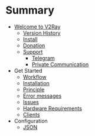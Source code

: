 # Summary

* [Welcome to V2Ray](README.md)
  * [Version History](welcome/versions.md)
  * [Install](welcome/install.md)
  * [Donation](welcome/donate.md)
  * [Support](welcome/help.md)
    * [Telegram](welcome/tg.md)
    * [Private Communication](welcome/pgp.md)
* Get Started
  * [Workflow](get_started/workflow.md)
  * [Installation](get_started/install.md)
  * [Principle](get_started/internal.md)
  * [Error messages](get_started/errors.md)
  * [Issues](get_started/issue.md)
  * [Hardware Requirements](get_started/hardware.md)
  * [Clients](get_started/3rd_party.md)
* Configuration
  * [JSON](configuration/json.md)
